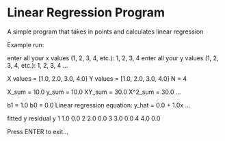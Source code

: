 # Linear Regression Program
A simple program that takes in points and calculates linear regression

Example run: 

enter all your x values (1, 2, 3, 4, etc.): 1, 2, 3, 4
enter all your y values (1, 2, 3, 4, etc.): 1, 2, 3, 4
...

X values = [1.0, 2.0, 3.0, 4.0]
Y values = [1.0, 2.0, 3.0, 4.0]
N = 4

X_sum = 10.0
y_sum = 10.0
XY_sum = 30.0
X^2_sum = 30.0
...

b1 = 1.0
b0 = 0.0
Linear regression equation: y_hat = 0.0 + 1.0x
...

   fitted y  residual y
1     1.0        0.0
2     2.0        0.0
3     3.0        0.0
4     4.0        0.0


Press ENTER to exit...

